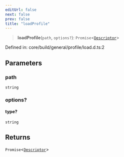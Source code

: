 ```yaml
---
editUrl: false
next: false
prev: false
title: "loadProfile"
---
```


> **loadProfile**(`path`, `options?`): `Promise`\<[`Descriptor`](/reference/dpkit/descriptor/)\>

Defined in: core/build/general/profile/load.d.ts:2

## Parameters

### path

`string`

### options?

#### type?

`string`

## Returns

`Promise`\<[`Descriptor`](/reference/dpkit/descriptor/)\>
